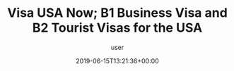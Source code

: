 ---
templateKey: 'contact-us-page'
title: Visa USA Now; B1 Business Visa and B2 Tourist Visas for the USA
author: user
type: post
date: 2019-06-15T13:21:36+00:00
url: /
headerLeftTheme: dark
headerRightTheme: dark
categories:
  - Case Study
info:
  address: 2nd Floor, 201 Haverstock Hill,
  city: London, England, NW34QG
  email: info@visausanow.com
---